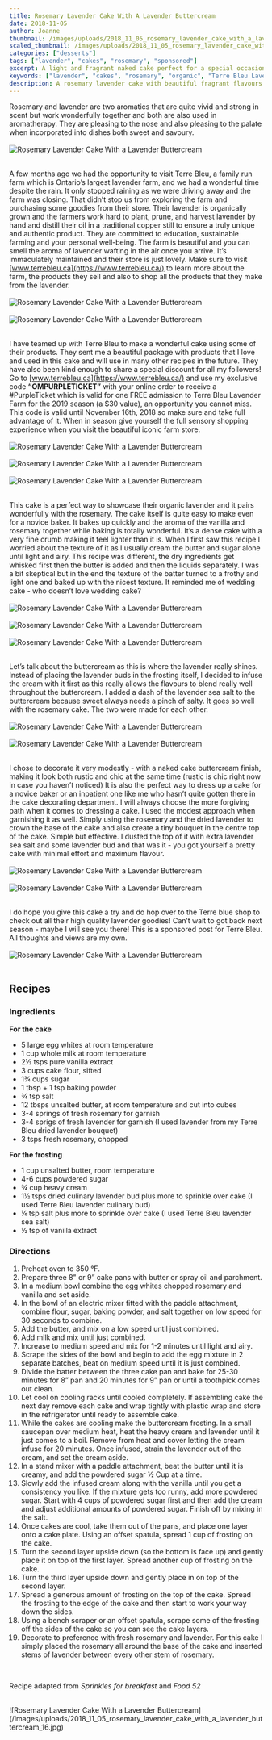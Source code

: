 ```yaml
---
title: Rosemary Lavender Cake With A Lavender Buttercream
date: 2018-11-05
author: Joanne
thumbnail: /images/uploads/2018_11_05_rosemary_lavender_cake_with_a_lavender_buttercream_1.jpg
scaled_thumbnail: /images/uploads/2018_11_05_rosemary_lavender_cake_with_a_lavender_buttercream_0.jpg
categories: ["desserts"]
tags: ["lavender", "cakes", "rosemary", "sponsored"]
excerpt: A light and fragrant naked cake perfect for a special occasion
keywords: ["lavender", "cakes", "rosemary", "organic", "Terre Bleu Lavender", "sponsored"]
description: A rosemary lavender cake with beautiful fragrant flavours. This naked cake is perfect way to enjoy the lavender infused frosting. The lavender in this cake is organic from Terre Bleu.
---
```


Rosemary and lavender are two aromatics that are quite vivid and strong in scent but work wonderfully together and both are also used in aromatherapy. They are pleasing to the nose and also pleasing to the palate when incorporated into dishes both sweet and savoury.
</br>
</br>
![Rosemary Lavender Cake With a Lavender Buttercream](/images/uploads/2018_11_05_rosemary_lavender_cake_with_a_lavender_buttercream_2.jpg)
</br>
</br>

A few months ago we had the opportunity to visit Terre Bleu, a family run farm which is Ontario’s largest lavender farm, and we had a wonderful time despite the rain. It only stopped raining as we were driving away and the farm was closing. That didn’t stop us from exploring the farm and purchasing some goodies from their store. Their lavender is organically grown and the farmers work hard to plant, prune, and harvest lavender by hand and distill their oil in a traditional copper still to ensure a truly unique and authentic product. They are committed to education, sustainable farming and your personal well-being. The farm is beautiful and you can smell the aroma of lavender wafting in the air once you arrive. It’s immaculately maintained and their store is just lovely. Make sure to visit [www.terrebleu.ca​](https://www.terrebleu.ca/) to learn more about the farm, the products they sell and also to shop all the products that they make from the lavender.
</br>
</br>
![Rosemary Lavender Cake With a Lavender Buttercream](/images/uploads/2018_11_05_rosemary_lavender_cake_with_a_lavender_buttercream_3.jpg)
</br>
</br>
![Rosemary Lavender Cake With a Lavender Buttercream](/images/uploads/2018_11_05_rosemary_lavender_cake_with_a_lavender_buttercream_4.jpg)
</br>
</br>

I have teamed up with Terre Bleu to make a wonderful cake using some of their products. They sent me a beautiful package with products that I love and used in this cake and will use in many other recipes in the future. They have also been kind enough to share a special discount for all my followers! Go to ​[www.terrebleu.ca​](https://www.terrebleu.ca/) and use my exclusive code __“OMPURPLETICKET”__ with your online order to receive a #PurpleTicket which is valid for one FREE admission to Terre Bleu Lavender Farm for the 2019 season (a $30 value), an opportunity you cannot miss. This code is valid until November 16th, 2018 so make sure and take full advantage of it. When in season give yourself the full sensory shopping experience when you visit the beautiful iconic farm store.
</br>
</br>
![Rosemary Lavender Cake With a Lavender Buttercream](/images/uploads/2018_11_05_rosemary_lavender_cake_with_a_lavender_buttercream_5.jpg)
</br>
</br>
![Rosemary Lavender Cake With a Lavender Buttercream](/images/uploads/2018_11_05_rosemary_lavender_cake_with_a_lavender_buttercream_6.jpg)
</br>
</br>
![Rosemary Lavender Cake With a Lavender Buttercream](/images/uploads/2018_11_05_rosemary_lavender_cake_with_a_lavender_buttercream_7.jpg)
</br>
</br>

This cake is a perfect way to showcase their organic lavender and it pairs wonderfully with the rosemary. The cake itself is quite easy to make even for a novice baker. It bakes up quickly and the aroma of the vanilla and rosemary together while baking is totally wonderful. It’s a dense cake with a very fine crumb making it feel lighter than it is. When I first saw this recipe I worried about the texture of it as I usually cream the butter and sugar alone until light and airy. This recipe was different, the dry ingredients get whisked first then the butter is added and then the liquids separately. I was a bit skeptical but in the end the texture of the batter turned to a frothy and light one and baked up with the nicest texture. It reminded me of wedding cake - who doesn’t love wedding cake?
</br>
</br>
![Rosemary Lavender Cake With a Lavender Buttercream](/images/uploads/2018_11_05_rosemary_lavender_cake_with_a_lavender_buttercream_8.jpg)
</br>
</br>
![Rosemary Lavender Cake With a Lavender Buttercream](/images/uploads/2018_11_05_rosemary_lavender_cake_with_a_lavender_buttercream_9.jpg)
</br>
</br>
![Rosemary Lavender Cake With a Lavender Buttercream](/images/uploads/2018_11_05_rosemary_lavender_cake_with_a_lavender_buttercream_10.jpg)
</br>
</br>

Let’s talk about the buttercream as this is where the lavender really shines. Instead of placing the lavender buds in the frosting itself, I decided to infuse the cream with it first as this really allows the flavours to blend really well throughout the buttercream. I added a dash of the lavender sea salt to the buttercream because sweet always needs a pinch of salty. It goes so well with the rosemary cake. The two were made for each other.
</br>
</br>
![Rosemary Lavender Cake With a Lavender Buttercream](/images/uploads/2018_11_05_rosemary_lavender_cake_with_a_lavender_buttercream_11.jpg)
</br>
</br>
![Rosemary Lavender Cake With a Lavender Buttercream](/images/uploads/2018_11_05_rosemary_lavender_cake_with_a_lavender_buttercream_12.jpg)
</br>
</br>

I chose to decorate it very modestly - with a naked cake buttercream finish, making it look both rustic and chic at the same time (rustic is chic right now in case you haven’t noticed) It is also the perfect way to dress up a cake for a novice baker or an inpatient one like me who hasn’t quite gotten there in the cake decorating department. I will always choose the more forgiving path when it comes to dressing a cake. I used the modest approach when garnishing it as well. Simply using the rosemary and the dried lavender to crown the base of the cake and also create a tiny bouquet in the centre top of the cake. Simple but effective. I dusted the top of it with extra lavender sea salt and some lavender bud and that was it - you got yourself a pretty cake with minimal effort and maximum flavour.
</br>
</br>
![Rosemary Lavender Cake With a Lavender Buttercream](/images/uploads/2018_11_05_rosemary_lavender_cake_with_a_lavender_buttercream_13.jpg)
</br>
</br>
![Rosemary Lavender Cake With a Lavender Buttercream](/images/uploads/2018_11_05_rosemary_lavender_cake_with_a_lavender_buttercream_14.jpg)
</br>
</br>

I do hope you give this cake a try and do hop over to the Terre blue shop to check out all their high quality lavender goodies! Can’t wait to got back next season - maybe I will see you there! This is a sponsored post for Terre Bleu. All thoughts and views are my own.
</br>
</br>
![Rosemary Lavender Cake With a Lavender Buttercream](/images/uploads/2018_11_05_rosemary_lavender_cake_with_a_lavender_buttercream_15.jpg)
</br>
</br>

## Recipes
### Ingredients

__For the cake__

* <span itemprop="ingredients"> 5 large egg whites at room temperature</span>
* <span itemprop="ingredients"> 1 cup whole milk at room temperature</span>
* <span itemprop="ingredients"> 2&frac12; tsps pure vanilla extract</span>
* <span itemprop="ingredients"> 3 cups cake flour, sifted</span>
* <span itemprop="ingredients"> 1&frac34; cups sugar</span>
* <span itemprop="ingredients"> 1 tbsp + 1 tsp baking powder</span>
* <span itemprop="ingredients"> &frac34; tsp salt</span>
* <span itemprop="ingredients"> 12 tbsps unsalted butter, at room temperature and cut into cubes</span>
* <span itemprop="ingredients"> 3-4 springs of fresh rosemary for garnish</span>
* <span itemprop="ingredients"> 3-4 sprigs of fresh lavender for garnish (I used lavender from my Terre Bleu dried lavender bouquet)</span>
* <span itemprop="ingredients"> 3 tsps fresh rosemary, chopped</span>

__For the frosting__

* <span itemprop="ingredients"> 1 cup unsalted butter, room temperature</span>
* <span itemprop="ingredients"> 4-6 cups powdered sugar</span>
* <span itemprop="ingredients"> &frac34; cup heavy cream</span>
* <span itemprop="ingredients"> 1&frac12; tsps dried culinary lavender bud plus more to sprinkle over cake (I used Terre Bleu lavender culinary bud)</span>
* <span itemprop="ingredients"> &frac14; tsp salt plus more to sprinkle over cake (I used Terre Bleu lavender sea salt) </span>
* <span itemprop="ingredients"> &frac12; tsp of vanilla extract </span>

### Directions

1. Preheat oven to 350 &deg;F.
2. Prepare three 8" or 9” cake pans with butter or spray oil and parchment.
3. In a medium bowl combine the egg whites chopped rosemary and vanilla and set aside.
4. In the bowl of an electric mixer fitted with the paddle attachment, combine flour, sugar, baking powder, and salt together on low speed for 30 seconds to combine.
5. Add the butter, and mix on a low speed until just combined.
6. Add milk and mix until just combined.
7. Increase to medium speed and mix for 1-2 minutes until light and airy.
8. Scrape the sides of the bowl and begin to add the egg mixture in 2 separate batches, beat on medium speed until it is just combined.
9. Divide the batter between the three cake pan and bake for 25-30 minutes for 8” pan and 20 minutes for 9” pan or until a toothpick comes out clean.
10. Let cool on cooling racks until cooled completely. If assembling cake the next day remove each cake and wrap tightly with plastic wrap and store in the refrigerator until ready to assemble cake.
11. While the cakes are cooling make the buttercream frosting. In a small saucepan over medium heat, heat the heavy cream and lavender until it just comes to a boil. Remove from heat and cover letting the cream infuse for 20 minutes. Once infused, strain the lavender out of the cream, and set the cream aside.
12. In a stand mixer with a paddle attachment, beat the butter until it is creamy, and add the powdered sugar &frac12; Cup at a time.
13. Slowly add the infused cream along with the vanilla until you get a consistency you like. If the mixture gets too runny, add more powdered sugar. Start with 4 cups of powdered sugar first and then add the cream and adjust additional amounts of powdered sugar. Finish off by mixing in the salt.
14. Once cakes are cool, take them out of the pans, and place one layer onto a cake plate. Using an offset spatula, spread 1 cup of frosting on the cake.
15. Turn the second layer upside down (so the bottom is face up) and gently place it on top of the first layer. Spread another cup of frosting on the cake.
16. Turn the third layer upside down and gently place in on top of the second layer.
17. Spread a generous amount of frosting on the top of the cake. Spread the frosting to the edge of the cake and then start to work your way down the sides.
18. Using a bench scraper or an offset spatula, scrape some of the frosting off the sides of the cake so you can see the cake layers.
19. Decorate to preference with fresh rosemary and lavender. For this cake I simply placed the rosemary all around the base of the cake and inserted stems of lavender between every other stem of rosemary.
</br>

Recipe adapted from _Sprinkles for breakfast_ and _Food 52_

</br>
![Rosemary Lavender Cake With a Lavender Buttercream](/images/uploads/2018_11_05_rosemary_lavender_cake_with_a_lavender_buttercream_16.jpg)
